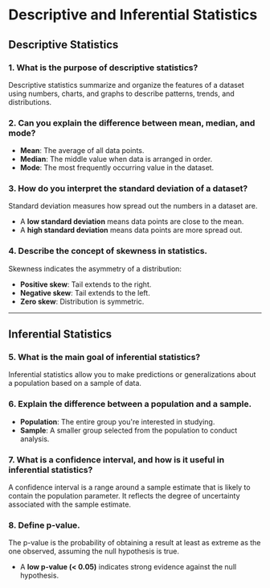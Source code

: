 # Descriptive and Inferential Statistics

## Descriptive Statistics

### 1. What is the purpose of descriptive statistics?
Descriptive statistics summarize and organize the features of a dataset using numbers, charts, and graphs to describe patterns, trends, and distributions.

### 2. Can you explain the difference between mean, median, and mode?
- **Mean**: The average of all data points.
- **Median**: The middle value when data is arranged in order.
- **Mode**: The most frequently occurring value in the dataset.

### 3. How do you interpret the standard deviation of a dataset?
Standard deviation measures how spread out the numbers in a dataset are.  
- A **low standard deviation** means data points are close to the mean.  
- A **high standard deviation** means data points are more spread out.

### 4. Describe the concept of skewness in statistics.
Skewness indicates the asymmetry of a distribution:
- **Positive skew**: Tail extends to the right.
- **Negative skew**: Tail extends to the left.
- **Zero skew**: Distribution is symmetric.

---

## Inferential Statistics

### 5. What is the main goal of inferential statistics?
Inferential statistics allow you to make predictions or generalizations about a population based on a sample of data.

### 6. Explain the difference between a population and a sample.
- **Population**: The entire group you're interested in studying.
- **Sample**: A smaller group selected from the population to conduct analysis.

### 7. What is a confidence interval, and how is it useful in inferential statistics?
A confidence interval is a range around a sample estimate that is likely to contain the population parameter. It reflects the degree of uncertainty associated with the sample estimate.

### 8. Define p-value.
The p-value is the probability of obtaining a result at least as extreme as the one observed, assuming the null hypothesis is true.  
- A **low p-value (< 0.05)** indicates strong evidence against the null hypothesis.
